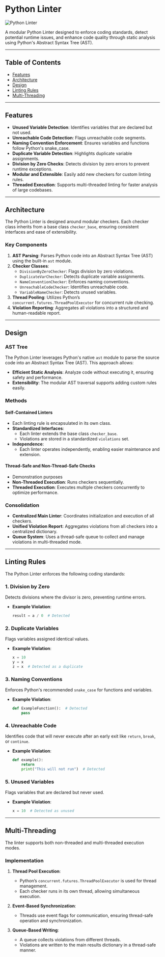 # Python Linter

![Python Linter](https://img.shields.io/badge/python-linter-blue)

A modular Python Linter designed to enforce coding standards, detect potential runtime issues, and enhance code quality through static analysis using Python's Abstract Syntax Tree (AST).

---

## Table of Contents
- [Features](#features)
- [Architecture](#architecture)
- [Design](#design)
- [Linting Rules](#linting-rules)
- [Multi-Threading](#multi-threading)


---

## Features
- **Unused Variable Detection**: Identifies variables that are declared but not used.
- **Unreachable Code Detection**: Flags unreachable code segments.
- **Naming Convention Enforcement**: Ensures variables and functions follow Python's snake_case.
- **Duplicate Variable Detection**: Highlights duplicate variable assignments.
- **Division by Zero Checks**: Detects division by zero errors to prevent runtime exceptions.
- **Modular and Extensible**: Easily add new checkers for custom linting rules.
- **Threaded Execution**: Supports multi-threaded linting for faster analysis of large codebases.

---

## Architecture
The Python Linter is designed around modular checkers. Each checker class inherits from a base class `checker_base`, ensuring consistent interfaces and ease of extensibility.

### Key Components
1. **AST Parsing**: Parses Python code into an Abstract Syntax Tree (AST) using the built-in `ast` module.
2. **Checker Classes**:
   - `DivisionByZeroChecker`: Flags division by zero violations.
   - `DuplicateVarChecker`: Detects duplicate variable assignments.
   - `NameConventionChecker`: Enforces naming conventions.
   - `UnreachableCodeChecker`: Identifies unreachable code.
   - `VariableNameChecker`: Detects unused variables.
3. **Thread Pooling**: Utilizes Python’s `concurrent.futures.ThreadPoolExecutor` for concurrent rule checking.
4. **Violation Reporting**: Aggregates all violations into a structured and human-readable report.

---

## Design

### AST Tree
The Python Linter leverages Python's native `ast` module to parse the source code into an Abstract Syntax Tree (AST). This approach allows:
- **Efficient Static Analysis**: Analyze code without executing it, ensuring safety and performance.
- **Extensibility**: The modular AST traversal supports adding custom rules easily.

### Methods
#### Self-Contained Linters
- Each linting rule is encapsulated in its own class.
- **Standardized Interfaces**:
  - Each linter extends the base class `checker_base`.
  - Violations are stored in a standardized `violations` set.
- **Independence**:
  - Each linter operates independently, enabling easier maintenance and extension.

#### Thread-Safe and Non-Thread-Safe Checks
- Demonstration purposes
- **Non-Threaded Execution**: Runs checkers sequentially.
- **Threaded Execution**: Executes multiple checkers concurrently to optimize performance.

### Consolidation
- **Centralized Main Linter**: Coordinates initialization and execution of all checkers.
- **Unified Violation Report**: Aggregates violations from all checkers into a centralized dictionary.
- **Queue System**: Uses a thread-safe queue to collect and manage violations in multi-threaded mode.

---

## Linting Rules
The Python Linter enforces the following coding standards:

### 1. Division by Zero
Detects divisions where the divisor is zero, preventing runtime errors.
- **Example Violation**:
    ```python
    result = a / 0  # Detected
    ```

### 2. Duplicate Variables
Flags variables assigned identical values.
- **Example Violation**:
    ```python
    x = 10
    y = x
    z = x  # Detected as a duplicate
    ```

### 3. Naming Conventions
Enforces Python's recommended `snake_case` for functions and variables.
- **Example Violation**:
    ```python
    def ExampleFunction():  # Detected
        pass
    ```

### 4. Unreachable Code
Identifies code that will never execute after an early exit like `return`, `break`, or `continue`.
- **Example Violation**:
    ```python
    def example():
        return
        print("This will not run")  # Detected
    ```

### 5. Unused Variables
Flags variables that are declared but never used.
- **Example Violation**:
    ```python
    x = 10  # Detected as unused
    ```

---

## Multi-Threading
The linter supports both non-threaded and multi-threaded execution modes.

### Implementation
1. **Thread Pool Execution**:
   - Python’s `concurrent.futures.ThreadPoolExecutor` is used for thread management.
   - Each checker runs in its own thread, allowing simultaneous execution.

2. **Event-Based Synchronization**:
   - Threads use event flags for communication, ensuring thread-safe operation and synchronization.

3. **Queue-Based Writing**:
   - A queue collects violations from different threads.
   - Violations are written to the main results dictionary in a thread-safe manner.



